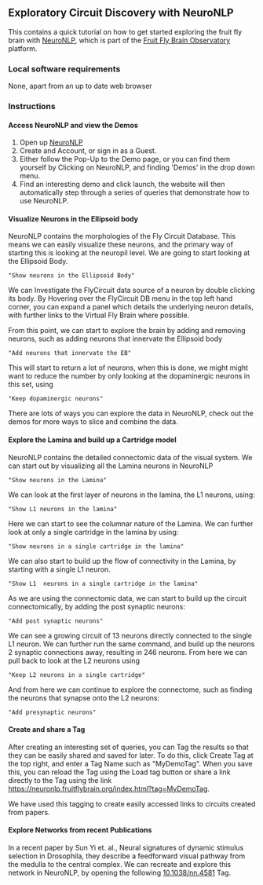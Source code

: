 ## Exploratory Circuit Discovery with NeuroNLP

This contains a quick tutorial on how to get started exploring the fruit fly brain with [NeuroNLP](https://neuronlp.fruitflybrain.org/), which is part of the [Fruit Fly Brain Observatory](http://fruitflybrain.org/) platform.

### Local software requirements

None, apart from an up to date web browser 

### Instructions

#### Access NeuroNLP and view the Demos
 
1. Open up [NeuroNLP](https://neuronlp.fruitflybrain.org/)
2. Create and Account, or sign in as a Guest.
3. Either follow the Pop-Up to the Demo page, or you can find them yourself by Clicking on NeuroNLP, and finding 'Demos' in the drop down menu.
4. Find an interesting demo and click launch, the website will then automatically step through a series of queries that demonstrate how to use NeuroNLP.


#### Visualize Neurons in the Ellipsoid body

NeuroNLP contains the morphologies of the Fly Circuit Database. This means we can easily visualize these neurons, and the primary way of starting this is looking at the neuropil level. We are going to start looking at the Ellipsoid Body.

    "Show neurons in the Ellipsoid Body"

   We can Investigate the  FlyCircuit data source of a neuron by double clicking its body. By Hovering over the FlyCircuit DB menu in the top left hand corner, you can expand a panel which details the underlying neuron details, with further links to the Virtual Fly Brain where possible.

   From this point, we can start to explore the brain by adding and removing neurons, such as adding neurons that innervate the Ellipsoid body

    "Add neurons that innervate the EB"

   This will start to return a lot of neurons, when this is done, we might might want to reduce the number by only looking at the dopaminergic neurons in this set, using

    "Keep dopaminergic neurons"

There are lots of ways you can explore the data in NeuroNLP, check out the demos for more ways to slice and combine the data.


#### Explore the Lamina and build up a Cartridge model

NeuroNLP contains the detailed connectomic data of the visual system. We can start out by visualizing all the Lamina neurons in NeuroNLP

    "Show neurons in the Lamina"

We can look at the first layer of neurons in the lamina, the L1 neurons, using:

    "Show L1 neurons in the lamina"

Here we can start to see the columnar nature of the Lamina. We can further look at only a single cartridge in the lamina by using:

    "Show neurons in a single cartridge in the lamina"

We can also start to build up the flow of connectivity in the Lamina, by starting with a single L1 neuron.

    "Show L1  neurons in a single cartridge in the lamina"

As we are using the connectomic data, we can start to build up the circuit connectomically, by adding the post synaptic neurons:

    "Add post synaptic neurons"

We can see a growing circuit of 13 neurons directly connected to the single L1 neuron. We can further run the same command, and build up the neurons 2 synaptic connections away, resulting in 246 neurons.
From here we can pull back to look at the L2 neurons using

    "Keep L2 neurons in a single cartridge"
   
And from here we can continue to explore the connectome, such as finding the neurons that synapse onto the L2 neurons:

    "Add presynaptic neurons"


#### Create and share a Tag

After creating an interesting set of queries, you can Tag the results so that they can be easily shared and saved for later. To do this, click Create Tag at the top right, and enter a Tag Name such as "MyDemoTag". When you save this, you can reload the Tag using the Load tag button or share a link directly to the Tag using the link https://neuronlp.fruitflybrain.org/index.html?tag=MyDemoTag.

We have used this tagging to create easily accessed links to circuits created from papers.

#### Explore Networks from recent Publications

  In a recent paper by Sun Yi et. al., Neural signatures of dynamic stimulus selection in Drosophila, they describe a feedforward visual pathway from the medulla to the central complex. We can recreate and explore this network in NeuroNLP, by opening the following [10.1038/nn.4581](https://neuronlp.fruitflybrain.org/index.html?tag=10.1038/nn.4581) Tag.


